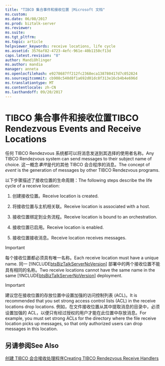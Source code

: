 ```yaml
---
title: "TIBCO 集合事件和接收位置 |Microsoft 文档"
ms.custom: 
ms.date: 06/08/2017
ms.prod: biztalk-server
ms.reviewer: 
ms.suite: 
ms.tgt_pltfrm: 
ms.topic: article
helpviewer_keywords: receive locations, life cycle
ms.assetid: 3576af82-4723-4efc-961e-40b1150cf13d
caps.latest.revision: "8"
author: MandiOhlinger
ms.author: mandia
manager: anneta
ms.openlocfilehash: e9278687ff212fc2368eca138780417d7c052824
ms.sourcegitcommit: cb908c540d8f1a692d01dc8f313e16cb4b4e696d
ms.translationtype: MT
ms.contentlocale: zh-CN
ms.lasthandoff: 09/20/2017
---
```

# <a name="tibco-rendezvous-events-and-receive-locations"></a><span data-ttu-id="4da64-102">TIBCO 集合事件和接收位置</span><span class="sxs-lookup"><span data-stu-id="4da64-102">TIBCO Rendezvous Events and Receive Locations</span></span>
<span data-ttu-id="4da64-103">任何 TIBCO Rendezvous 系统都可以将消息发送到其选择的使用者名称。</span><span class="sxs-lookup"><span data-stu-id="4da64-103">Any TIBCO Rendezvous system can send messages to their subject name of choice.</span></span> <span data-ttu-id="4da64-104">这一概念*事件*是代的其他 TIBCO 会合程序的消息。</span><span class="sxs-lookup"><span data-stu-id="4da64-104">The concept of *event* is the generation of messages by other TIBCO Rendezvous programs.</span></span>  
  
 <span data-ttu-id="4da64-105">以下步骤描述了接收位置的生命周期：</span><span class="sxs-lookup"><span data-stu-id="4da64-105">The following steps describe the life cycle of a receive location:</span></span>  
  
1.  <span data-ttu-id="4da64-106">创建接收位置。</span><span class="sxs-lookup"><span data-stu-id="4da64-106">Receive location is created.</span></span>  
  
2.  <span data-ttu-id="4da64-107">将接收位置与主机相关联。</span><span class="sxs-lookup"><span data-stu-id="4da64-107">Receive location is associated with a host.</span></span>  
  
3.  <span data-ttu-id="4da64-108">接收位置绑定到业务流程。</span><span class="sxs-lookup"><span data-stu-id="4da64-108">Receive location is bound to an orchestration.</span></span>  
  
4.  <span data-ttu-id="4da64-109">接收位置已启用。</span><span class="sxs-lookup"><span data-stu-id="4da64-109">Receive location is enabled.</span></span>  
  
5.  <span data-ttu-id="4da64-110">接收位置接收消息。</span><span class="sxs-lookup"><span data-stu-id="4da64-110">Receive location receives messages.</span></span>  
  
> [!IMPORTANT]
>  <span data-ttu-id="4da64-111">每个接收位置都必须具有唯一名称。</span><span class="sxs-lookup"><span data-stu-id="4da64-111">Each receive location must have a unique name.</span></span> <span data-ttu-id="4da64-112">同一 [!INCLUDE[btsBizTalkServerNoVersion](../includes/btsbiztalkservernoversion-md.md)] 部署中的两个接收位置不能具有相同的名称。</span><span class="sxs-lookup"><span data-stu-id="4da64-112">Two receive locations cannot have the same name in the same [!INCLUDE[btsBizTalkServerNoVersion](../includes/btsbiztalkservernoversion-md.md)] deployment.</span></span>  
  
> [!IMPORTANT]
>  <span data-ttu-id="4da64-113">建议您在接收位置的存放位置中设置加强的访问控制列表 (ACL)。</span><span class="sxs-lookup"><span data-stu-id="4da64-113">It is recommended that you set strong access control lists (ACL) in the receive locations drop locations.</span></span> <span data-ttu-id="4da64-114">例如，在文件接收位置从其中提取消息的目录中，必须设置加强的 ACL，以便只有经过授权的用户才能在此位置中存放消息。</span><span class="sxs-lookup"><span data-stu-id="4da64-114">For example, you must set strong ACLs for the directory where the file receive location picks up messages, so that only authorized users can drop messages in this location.</span></span>  
  
## <a name="see-also"></a><span data-ttu-id="4da64-115">另请参阅</span><span class="sxs-lookup"><span data-stu-id="4da64-115">See Also</span></span>  
 [<span data-ttu-id="4da64-116">创建 TIBCO 会合接收处理程序</span><span class="sxs-lookup"><span data-stu-id="4da64-116">Creating TIBCO Rendezvous Receive Handlers</span></span>](../core/creating-tibco-rendezvous-receive-handlers.md)